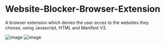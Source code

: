 # Website-Blocker-Browser-Extension

A browser extension which denies the user acces to the websites they choose, using Javascript, HTML and Manifest V3.


![image](https://github.com/scelly01/Website-Blocker-Browser-Extension/assets/92203911/d2793175-a08c-48d5-a16f-61f2031ba692)
![image](https://github.com/scelly01/Website-Blocker-Browser-Extension/assets/92203911/4e6da9cc-32d4-4ff4-b790-2c5240c2157b)


